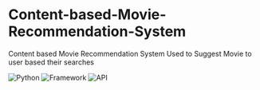 # Content-based-Movie-Recommendation-System
Content based Movie Recommendation System Used to Suggest Movie to user based their searches

![Python](https://img.shields.io/badge/Python-3.8-blueviolet)
![Framework](https://img.shields.io/badge/Framework-streamlit-red)
![API](https://img.shields.io/badge/API-TMDB-fcba03)
